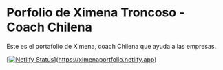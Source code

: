 # Porfolio de Ximena Troncoso - Coach Chilena

Este es el portafolio de Ximena, coach Chilena que ayuda a las empresas.

[[![Netlify Status](https://api.netlify.com/api/v1/badges/7406fd18-2a84-4d78-848a-f2481786bc1e/deploy-status)](https://app.netlify.com/sites/ximenatroncoso/deploys)](https://ximenaportfolio.netlify.app)
